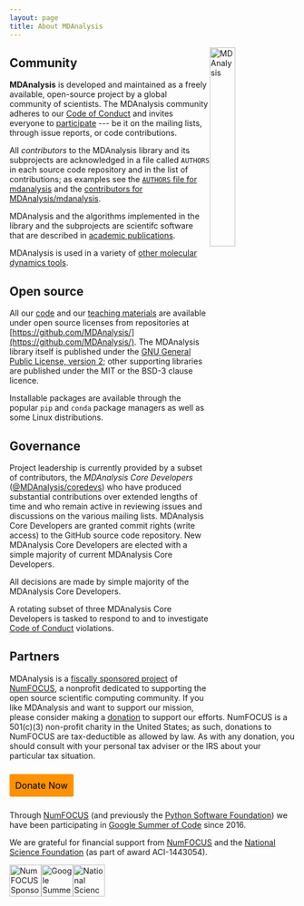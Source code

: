 ```yaml
---
layout: page
title: About MDAnalysis
---
```


<img src="{{ site.baseurl }}/public/mdanalysis-logo_square.png"
style="float: right" alt="MDAnalysis" width="30%"/>


## Community

**MDAnalysis** is developed and maintained as a freely available, open-source
project by a global community of scientists. The MDAnalysis community adheres
to our [Code of Conduct]({{site.baseurl}}/pages/conduct/) and invites everyone
to [participate]({{site.baseurl}}/#participating) --- be it on the mailing
lists, through issue reports, or code contributions.

All *contributors* to the MDAnalysis library and its subprojects are acknowledged
in a file called `AUTHORS` in each source code repository and in the list of
contributions; as examples see the [`AUTHORS` file for
mdanalysis](https://github.com/MDAnalysis/mdanalysis/blob/develop/package/AUTHORS)
and the [contributors for
MDAnalysis/mdanalysis](https://github.com/MDAnalysis/mdanalysis/graphs/contributors).

MDAnalysis and the algorithms implemented in the library and the subprojects are
scientifc software that are described in [academic
publications]({{site.baseurl}}/pages/citations/).

MDAnalysis is used in a variety of [other molecular dynamics tools]({{site.baseurl}}/pages/used-by/).


## Open source

All our [code]({{site.baseurl}}/#availability) and our [teaching
materials]({[site.baseurl}}/pages/learning_MDAnalysis/) are available
under open source licenses from repositories at
[https://github.com/MDAnalysis/](https://github.com/MDAnalysis/). The
MDAnalysis library itself is published under the [GNU General Public
License, version 2](https://www.gnu.org/licenses/gpl-2.0.html); other
supporting libraries are published under the MIT or the BSD-3 clause
licence. 

Installable packages are available through the popular ``pip`` and
``conda`` package managers as well as some Linux distributions.


## Governance

Project leadership is currently provided by a subset of contributors,
the *MDAnalysis Core Developers*
([@MDAnalysis/coredevs](https://github.com/orgs/MDAnalysis/teams/coredevs)) who
have produced substantial contributions over extended lengths of time and who
remain active in reviewing issues and discussions on the various mailing
lists. MDAnalysis Core Developers are granted commit rights (write access) to the GitHub
source code repository. New MDAnalysis Core Developers are elected with a simple majority
of current MDAnalysis Core Developers.

All decisions are made by simple majority of the MDAnalysis Core Developers.

A rotating subset of three MDAnalysis Core Developers is tasked to respond to and to
investigate [Code of Conduct]({{site.baseurl}}/pages/conduct/) violations.


## Partners

MDAnalysis is a [fiscally sponsored
project]({{site.numfocus.sponsored_project}}) of [NumFOCUS][], a nonprofit
dedicated to supporting the open source scientific computing community. If you
like MDAnalysis and want to support our mission, please consider making a
[donation]({{site.numfocus.donate}}) to support our efforts. NumFOCUS is a
501(c)(3) non-profit charity in the United States; as such, donations to
NumFOCUS are tax-deductible as allowed by law.  As with any donation, you
should consult with your personal tax adviser or the IRS about your particular
tax situation.

<a href="{{site.numfocus.donate}}" target="_blank" style="background:#FF9200;padding:10px;margin:10px 0px;text-align:center;text-decoration:none;font-size:12pt;color:#000000;display:inline-block;border-radius:3px">Donate Now</a>

Through [NumFOCUS][] (and previously the [Python Software
Foundation](https://www.python.org/psf/)) we have been participating in [Google
Summer of Code](https://summerofcode.withgoogle.com/) since 2016. 

We are grateful for financial support from [NumFOCUS][] and the [National Science
Foundation](https://www.nsf.gov/) (as part of award ACI-1443054).




<a href="{{site.numfocus.sponsored_project}}">
<img src="{{site.images}}/numfocus-sponsored.png" title="NumFOCUS sponsored project"
	alt="NumFOCUS Sponsored" style="display: inline; float: left; height: 4em;" />
</a>
	
<img
	src="https://developers.google.com/open-source/gsoc/images/gsoc2016-sun-373x373.png"
	title="Google Summer of Code" alt="Google Summer of Code"
	style="display: inline; float: left; height: 4em;" />

<img src="{{site.images}}/nsf.jpg" title="National Science Foundation"
	alt="National Science Foundation" style="display: inline; float: left; height: 4em;" />
	



[NumFOCUS]: https://www.numfocus.org
